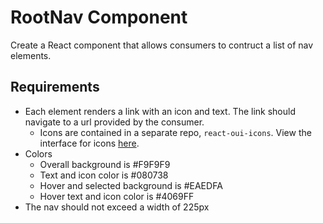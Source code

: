 # RootNav Component

Create a React component that allows consumers to contruct a list of nav elements. 

## Requirements
* Each element renders a link with an icon and text. The link should navigate to a url provided by the consumer.
  * Icons are contained in a separate repo, `react-oui-icons`. View the interface for icons [here](https://github.com/optimizely/react-oui-icons/blob/master/README.md#using-the-icons).
* Colors
  * Overall background is #F9F9F9
  * Text and icon color is #080738
  * Hover and selected background is #EAEDFA
  * Hover text and icon color is #4069FF
* The nav should not exceed a width of 225px